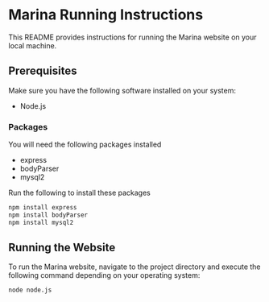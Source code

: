 # Marina Running Instructions

This README provides instructions for running the Marina website on your local machine.

## Prerequisites
Make sure you have the following software installed on your system:

- Node.js

### Packages
You will need the following packages installed
- express
- bodyParser
- mysql2

Run the following to install these packages
```bash
npm install express
npm install bodyParser
npm install mysql2
```

## Running the Website
To run the Marina website, navigate to the project directory and execute the following command depending on your operating system:

```bash
node node.js
```

